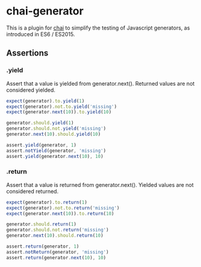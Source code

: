 # chai-generator

This is a plugin for [chai](http://chaijs.com) to simplify the testing of
Javascript generators, as introduced in ES6 / ES2015.

## Assertions

### .yield

Assert that a value is yielded from generator.next(). Returned values are not
considered yielded.

```javascript
expect(generator).to.yield(1)
expect(generator).not.to.yield('missing')
expect(generator.next(10)).to.yield(10)

generator.should.yield(1)
generator.should.not.yield('missing')
generator.next(10).should.yield(10)

assert.yield(generator, 1)
assert.notYield(generator, 'missing')
assert.yield(generator.next(10), 10)
```

### .return

Assert that a value is returned from generator.next(). Yielded values are not
considered returned.

```javascript
expect(generator).to.return(1)
expect(generator).not.to.return('missing')
expect(generator.next(10)).to.return(10)

generator.should.return(1)
generator.should.not.return('missing')
generator.next(10).should.return(10)

assert.return(generator, 1)
assert.notReturn(generator, 'missing')
assert.return(generator.next(10), 10)
```

